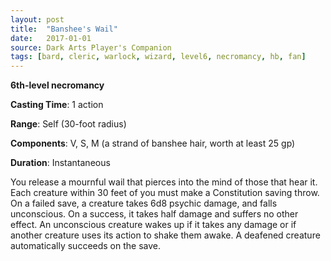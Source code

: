 ```yaml
---
layout: post
title:  "Banshee's Wail"
date:   2017-01-01
source: Dark Arts Player's Companion
tags: [bard, cleric, warlock, wizard, level6, necromancy, hb, fan]
---
```


**6th-level necromancy**

**Casting Time**: 1 action

**Range**: Self (30-foot radius)

**Components**: V, S, M (a strand of banshee hair, worth at least 25 gp)

**Duration**: Instantaneous

You release a mournful wail that pierces into the mind of those that hear it. Each creature within 30 feet of you must make a Constitution saving throw. On a failed save, a creature takes 6d8 psychic damage, and falls unconscious. On a success, it takes half damage and suffers no other effect. An unconscious creature wakes up if it takes any damage or if another creature uses its action to shake them awake. A deafened creature automatically succeeds on the save.

